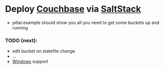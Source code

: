 # Deploy [Couchbase](http://developer.couchbase.com/documentation/server/4.0/cli/cli-intro.html) via [SaltStack](https://docs.saltstack.com/en/latest/ref/states/all/)
* pillar.example should show you all you need to get some buckets up and running
### TODO (next):
* edit bucket on statefile change
* ...
* [Windows](https://www.microsoft.com/en-us/download/details.aspx?id=11093) support
